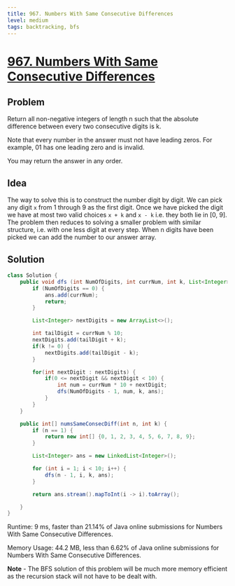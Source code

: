 ```yaml
---
title: 967. Numbers With Same Consecutive Differences
level: medium
tags: backtracking, bfs
---
```


# [967. Numbers With Same Consecutive Differences](https://leetcode.com/problems/numbers-with-same-consecutive-differences/)

## Problem

Return all non-negative integers of length n such that the absolute difference between every two consecutive digits is k.

Note that every number in the answer must not have leading zeros. For example, 01 has one leading zero and is invalid.

You may return the answer in any order.

## Idea

The way to solve this is to construct the number digit by digit. We can pick any digit `x` from 1 through 9 as the first digit. Once we have picked the digit we have at most two valid choices `x + k` and `x - k` i.e. they both lie in [0, 9]. The problem then reduces to solving a smaller problem with similar structure, i.e. with one less digit at every step. When n digits have been picked we can add the number to our answer array.

## Solution

```java
class Solution {
    public void dfs (int NumOfDigits, int currNum, int k, List<Integer> ans) {
        if (NumOfDigits == 0) {
            ans.add(currNum);
            return;
        }

        List<Integer> nextDigits = new ArrayList<>();

        int tailDigit = currNum % 10;
        nextDigits.add(tailDigit + k);
        if(k != 0) {
            nextDigits.add(tailDigit - k);
        }

        for(int nextDigit : nextDigits) {
            if(0 <= nextDigit && nextDigit < 10) {
                int num = currNum * 10 + nextDigit;
                dfs(NumOfDigits - 1, num, k, ans);
            }
        }
    }

    public int[] numsSameConsecDiff(int n, int k) {
        if (n == 1) {
            return new int[] {0, 1, 2, 3, 4, 5, 6, 7, 8, 9};
        }

        List<Integer> ans = new LinkedList<Integer>();

        for (int i = 1; i < 10; i++) {
            dfs(n - 1, i, k, ans);
        }

        return ans.stream().mapToInt(i -> i).toArray();

    }
}
```

Runtime: 9 ms, faster than 21.14% of Java online submissions for Numbers With Same Consecutive Differences.

Memory Usage: 44.2 MB, less than 6.62% of Java online submissions for Numbers With Same Consecutive Differences.

**Note** - The BFS solution of this problem will be much more memory efficient as the recursion stack will not have to be dealt with.
